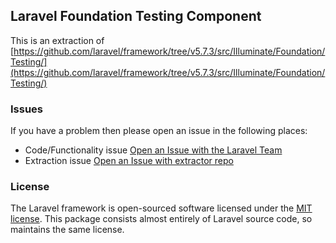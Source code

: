 ## Laravel Foundation Testing Component

This is an extraction of [https://github.com/laravel/framework/tree/v5.7.3/src/Illuminate/Foundation/Testing/](https://github.com/laravel/framework/tree/v5.7.3/src/Illuminate/Foundation/Testing/)


### Issues

If you have a problem then please open an issue in the following places:

* Code/Functionality issue [Open an Issue with the Laravel Team](https://github.com/laravel/framework/issues/new/choose)
* Extraction issue [Open an Issue with extractor repo](https://github.com/laravel-foundation/readme/issues/new)


### License

The Laravel framework is open-sourced software licensed under the [MIT license](http://opensource.org/licenses/MIT). This package consists almost entirely of Laravel source code, so maintains the same license.
